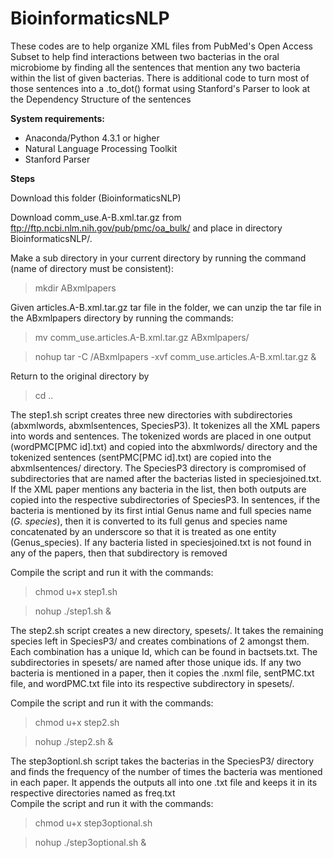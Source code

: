 # BioinformaticsNLP
These codes are to help organize XML files from PubMed's Open Access Subset to help find interactions between two bacterias in the oral microbiome by finding all the sentences that mention any two bacteria within the list of given bacterias. 
There is additional code to turn most of those sentences into a .to_dot() format using Stanford's Parser to look at the Dependency Structure of the sentences

**System requirements:**

- Anaconda/Python 4.3.1 or higher
- Natural Language Processing Toolkit 
- Stanford Parser


**Steps**

Download this folder (BioinformaticsNLP)

Download comm_use.A-B.xml.tar.gz from ftp://ftp.ncbi.nlm.nih.gov/pub/pmc/oa_bulk/ and place in directory BioinformaticsNLP/.

Make a sub directory in your current directory by running the command (name of directory must be consistent):

> mkdir ABxmlpapers


Given articles.A-B.xml.tar.gz tar file in the folder, we can unzip the tar file in the ABxmlpapers directory by running the commands:

> mv comm_use.articles.A-B.xml.tar.gz ABxmlpapers/

> nohup tar -C /ABxmlpapers -xvf comm_use.articles.A-B.xml.tar.gz &

Return to the original directory by 

> cd ..

The step1.sh script creates three new directories with subdirectories (abxmlwords, abxmlsentences, SpeciesP3).  It tokenizes all the XML papers into words and sentences.  The tokenized words are placed in one output (wordPMC[PMC id].txt) and copied into the abxmlwords/ directory and the tokenized sentences (sentPMC[PMC id].txt) are copied into the abxmlsentences/ directory.  The SpeciesP3 directory is compromised of subdirectories that are named after the bacterias listed in speciesjoined.txt. If the XML paper mentions any bacteria in the list, then both outputs are copied into the respective subdirectories of SpeciesP3.  In sentences, if the bacteria is mentioned by its first intial Genus name and full species name (_G. species_), then it is converted to its full genus and species name concatenated by an underscore so that it is treated as one entity (Genus_species).  If any bacteria listed in speciesjoined.txt is not found in any of the papers, then that subdirectory is removed  

Compile the script and run it with the commands:

> chmod u+x step1.sh

> nohup ./step1.sh &

The step2.sh script creates a new directory, spesets/.  It takes the remaining species left in SpeciesP3/ and creates combinations of 2 amongst them. Each combination has a unique Id, which can be found in bactsets.txt.  The subdirectories in spesets/ are named after those unique ids.  If any two bacteria is mentioned in a paper, then it copies the .nxml file, sentPMC.txt file, and wordPMC.txt file into its respective subdirectory in spesets/.

Compile the script and run it with the commands:

> chmod u+x step2.sh

> nohup ./step2.sh &

The step3optionl.sh script takes the bacterias in the SpeciesP3/ directory and finds the frequency of the number of times the bacteria was mentioned in each paper.  It appends the outputs all into one .txt file and keeps it in its respective directories named as freq.txt  
Compile the script and run it with the commands:

> chmod u+x step3optional.sh

> nohup ./step3optional.sh &


